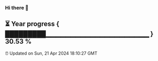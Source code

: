 ### Hi there 👋
⏳ Year progress { █████████▁▁▁▁▁▁▁▁▁▁▁▁▁▁▁▁▁▁▁▁▁ } 30.53 %
---
⏰ Updated on Sun, 21 Apr 2024 18:10:27 GMT

